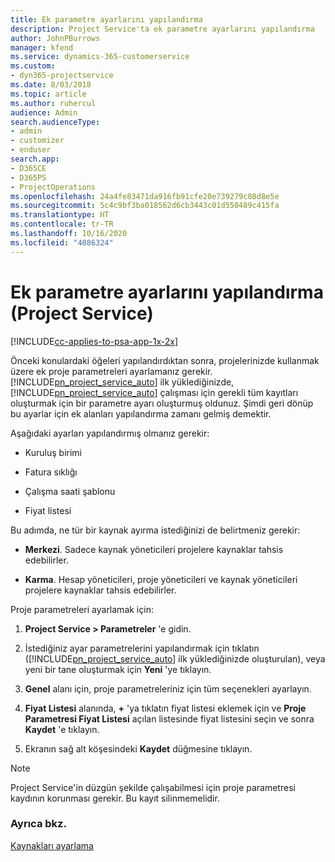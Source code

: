 ```yaml
---
title: Ek parametre ayarlarını yapılandırma
description: Project Service'ta ek parametre ayarlarını yapılandırma
author: JohnPBurrows
manager: kfend
ms.service: dynamics-365-customerservice
ms.custom:
- dyn365-projectservice
ms.date: 8/03/2018
ms.topic: article
ms.author: ruhercul
audience: Admin
search.audienceType:
- admin
- customizer
- enduser
search.app:
- D365CE
- D365PS
- ProjectOperations
ms.openlocfilehash: 24a4fe83471da916fb91cfe20e739279c08d8e5e
ms.sourcegitcommit: 5c4c9bf3ba018562d6cb3443c01d550489c415fa
ms.translationtype: HT
ms.contentlocale: tr-TR
ms.lasthandoff: 10/16/2020
ms.locfileid: "4086324"
---
```

# <a name="configure-additional-parameter-settings-project-service"></a>Ek parametre ayarlarını yapılandırma (Project Service)

[!INCLUDE[cc-applies-to-psa-app-1x-2x](../includes/cc-applies-to-psa-app-1x-2x.md)]

Önceki konulardaki öğeleri yapılandırdıktan sonra, projelerinizde kullanmak üzere ek proje parametreleri ayarlamanız gerekir. [!INCLUDE[pn_project_service_auto](../includes/pn-project-service-auto.md)] ilk yüklediğinizde, [!INCLUDE[pn_project_service_auto](../includes/pn-project-service-auto.md)] çalışması için gerekli tüm kayıtları oluşturmak için bir parametre ayarı oluşturmuş oldunuz. Şimdi geri dönüp bu ayarlar için ek alanları yapılandırma zamanı gelmiş demektir.  
  
 Aşağıdaki ayarları yapılandırmış olmanız gerekir:  
  
-   Kuruluş birimi  
  
-   Fatura sıklığı  
  
-   Çalışma saati şablonu  
  
-   Fiyat listesi  
 
Bu adımda, ne tür bir kaynak ayırma istediğinizi de belirtmeniz gerekir:  
  
- **Merkezi**. Sadece kaynak yöneticileri projelere kaynaklar tahsis edebilirler.  
  
- **Karma**. Hesap yöneticileri, proje yöneticileri ve kaynak yöneticileri projelere kaynaklar tahsis edebilirler.  
  
 
Proje parametreleri ayarlamak için:  
  
1. **Project Service > Parametreler** 'e gidin.  
  
2. İstediğiniz ayar parametrelerini yapılandırmak için tıklatın ([!INCLUDE[pn_project_service_auto](../includes/pn-project-service-auto.md)] ilk yüklediğinizde oluşturulan), veya yeni bir tane oluşturmak için **Yeni** 'ye tıklayın.  
  
3. **Genel** alanı için, proje parametreleriniz için tüm seçenekleri ayarlayın.  
  
4. **Fiyat Listesi** alanında, **+** 'ya tıklatın fiyat listesi eklemek için ve **Proje Parametresi Fiyat Listesi** açılan listesinde fiyat listesini seçin ve sonra **Kaydet** 'e tıklayın.  
  
5. Ekranın sağ alt köşesindeki **Kaydet** düğmesine tıklayın.  

> [!NOTE]
> Project Service'in düzgün şekilde çalışabilmesi için proje parametresi kaydının korunması gerekir. Bu kayıt silinmemelidir.

### <a name="see-also"></a>Ayrıca bkz.  
 [Kaynakları ayarlama](../psa/set-up-resources.md)
